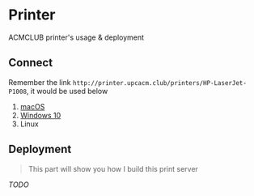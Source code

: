 # Printer

ACMCLUB printer's usage & deployment

## Connect

Remember the link `http://printer.upcacm.club/printers/HP-LaserJet-P1008`, it would be used below

1. [macOS](./macOS.md)
2. [Windows 10](./Windows_10.md)
3. Linux

## Deployment

> This part will show you how I build this print server

*TODO*
